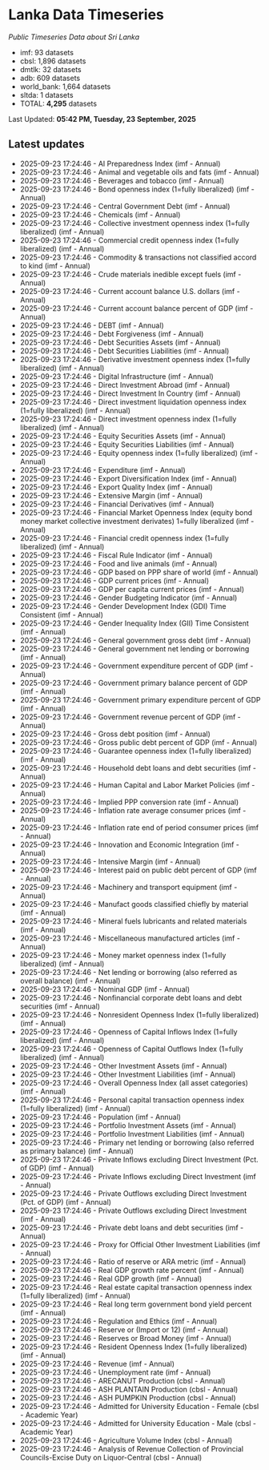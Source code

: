 # Lanka Data Timeseries
*Public Timeseries Data about Sri Lanka*

* imf: 93 datasets
* cbsl: 1,896 datasets
* dmtlk: 32 datasets
* adb: 609 datasets
* world_bank: 1,664 datasets
* sltda: 1 datasets
* TOTAL: **4,295** datasets

Last Updated: **05:42 PM, Tuesday, 23 September, 2025**

## Latest updates

* 2025-09-23 17:24:46 - AI Preparedness Index (imf - Annual)
* 2025-09-23 17:24:46 - Animal and vegetable oils and fats (imf - Annual)
* 2025-09-23 17:24:46 - Beverages and tobacco (imf - Annual)
* 2025-09-23 17:24:46 - Bond openness index (1=fully liberalized) (imf - Annual)
* 2025-09-23 17:24:46 - Central Government Debt (imf - Annual)
* 2025-09-23 17:24:46 - Chemicals (imf - Annual)
* 2025-09-23 17:24:46 - Collective investment openness index (1=fully liberalized) (imf - Annual)
* 2025-09-23 17:24:46 - Commercial credit openness index (1=fully liberalized) (imf - Annual)
* 2025-09-23 17:24:46 - Commodity & transactions not classified accord to kind (imf - Annual)
* 2025-09-23 17:24:46 - Crude materials inedible except fuels (imf - Annual)
* 2025-09-23 17:24:46 - Current account balance U.S. dollars (imf - Annual)
* 2025-09-23 17:24:46 - Current account balance percent of GDP (imf - Annual)
* 2025-09-23 17:24:46 - DEBT (imf - Annual)
* 2025-09-23 17:24:46 - Debt Forgiveness (imf - Annual)
* 2025-09-23 17:24:46 - Debt Securities Assets (imf - Annual)
* 2025-09-23 17:24:46 - Debt Securities Liabilities (imf - Annual)
* 2025-09-23 17:24:46 - Derivative investment openness index (1=fully liberalized) (imf - Annual)
* 2025-09-23 17:24:46 - Digital Infrastructure (imf - Annual)
* 2025-09-23 17:24:46 - Direct Investment Abroad (imf - Annual)
* 2025-09-23 17:24:46 - Direct Investment In Country (imf - Annual)
* 2025-09-23 17:24:46 - Direct investment liquidation openness index (1=fully liberalized) (imf - Annual)
* 2025-09-23 17:24:46 - Direct investment openness index (1=fully liberalized) (imf - Annual)
* 2025-09-23 17:24:46 - Equity Securities Assets (imf - Annual)
* 2025-09-23 17:24:46 - Equity Securities Liabilities (imf - Annual)
* 2025-09-23 17:24:46 - Equity openness index (1=fully liberalized) (imf - Annual)
* 2025-09-23 17:24:46 - Expenditure (imf - Annual)
* 2025-09-23 17:24:46 - Export Diversification Index (imf - Annual)
* 2025-09-23 17:24:46 - Export Quality Index (imf - Annual)
* 2025-09-23 17:24:46 - Extensive Margin (imf - Annual)
* 2025-09-23 17:24:46 - Financial Derivatives (imf - Annual)
* 2025-09-23 17:24:46 - Financial Market Openness Index (equity bond money market collective investment derivates) 1=fully liberalized (imf - Annual)
* 2025-09-23 17:24:46 - Financial credit openness index (1=fully liberalized) (imf - Annual)
* 2025-09-23 17:24:46 - Fiscal Rule Indicator (imf - Annual)
* 2025-09-23 17:24:46 - Food and live animals (imf - Annual)
* 2025-09-23 17:24:46 - GDP based on PPP share of world (imf - Annual)
* 2025-09-23 17:24:46 - GDP current prices (imf - Annual)
* 2025-09-23 17:24:46 - GDP per capita current prices (imf - Annual)
* 2025-09-23 17:24:46 - Gender Budgeting Indicator (imf - Annual)
* 2025-09-23 17:24:46 - Gender Development Index (GDI) Time Consistent (imf - Annual)
* 2025-09-23 17:24:46 - Gender Inequality Index (GII) Time Consistent (imf - Annual)
* 2025-09-23 17:24:46 - General government gross debt (imf - Annual)
* 2025-09-23 17:24:46 - General government net lending or borrowing (imf - Annual)
* 2025-09-23 17:24:46 - Government expenditure percent of GDP (imf - Annual)
* 2025-09-23 17:24:46 - Government primary balance percent of GDP (imf - Annual)
* 2025-09-23 17:24:46 - Government primary expenditure percent of GDP (imf - Annual)
* 2025-09-23 17:24:46 - Government revenue percent of GDP (imf - Annual)
* 2025-09-23 17:24:46 - Gross debt position (imf - Annual)
* 2025-09-23 17:24:46 - Gross public debt percent of GDP (imf - Annual)
* 2025-09-23 17:24:46 - Guarantee openness index (1=fully liberalized) (imf - Annual)
* 2025-09-23 17:24:46 - Household debt loans and debt securities (imf - Annual)
* 2025-09-23 17:24:46 - Human Capital and Labor Market Policies (imf - Annual)
* 2025-09-23 17:24:46 - Implied PPP conversion rate (imf - Annual)
* 2025-09-23 17:24:46 - Inflation rate average consumer prices (imf - Annual)
* 2025-09-23 17:24:46 - Inflation rate end of period consumer prices (imf - Annual)
* 2025-09-23 17:24:46 - Innovation and Economic Integration (imf - Annual)
* 2025-09-23 17:24:46 - Intensive Margin (imf - Annual)
* 2025-09-23 17:24:46 - Interest paid on public debt percent of GDP (imf - Annual)
* 2025-09-23 17:24:46 - Machinery and transport equipment (imf - Annual)
* 2025-09-23 17:24:46 - Manufact goods classified chiefly by material (imf - Annual)
* 2025-09-23 17:24:46 - Mineral fuels lubricants and related materials (imf - Annual)
* 2025-09-23 17:24:46 - Miscellaneous manufactured articles (imf - Annual)
* 2025-09-23 17:24:46 - Money market openness index (1=fully liberalized) (imf - Annual)
* 2025-09-23 17:24:46 - Net lending or borrowing (also referred as overall balance) (imf - Annual)
* 2025-09-23 17:24:46 - Nominal GDP (imf - Annual)
* 2025-09-23 17:24:46 - Nonfinancial corporate debt loans and debt securities (imf - Annual)
* 2025-09-23 17:24:46 - Nonresident Openness Index (1=fully liberalized) (imf - Annual)
* 2025-09-23 17:24:46 - Openness of Capital Inflows Index (1=fully liberalized) (imf - Annual)
* 2025-09-23 17:24:46 - Openness of Capital Outflows Index (1=fully liberalized) (imf - Annual)
* 2025-09-23 17:24:46 - Other Investment Assets (imf - Annual)
* 2025-09-23 17:24:46 - Other Investment Liabilities (imf - Annual)
* 2025-09-23 17:24:46 - Overall Openness Index (all asset categories) (imf - Annual)
* 2025-09-23 17:24:46 - Personal capital transaction openness index (1=fully liberalized) (imf - Annual)
* 2025-09-23 17:24:46 - Population (imf - Annual)
* 2025-09-23 17:24:46 - Portfolio Investment Assets (imf - Annual)
* 2025-09-23 17:24:46 - Portfolio Investment Liabilities (imf - Annual)
* 2025-09-23 17:24:46 - Primary net lending or borrowing (also referred as primary balance) (imf - Annual)
* 2025-09-23 17:24:46 - Private Inflows excluding Direct Investment (Pct. of GDP) (imf - Annual)
* 2025-09-23 17:24:46 - Private Inflows excluding Direct Investment (imf - Annual)
* 2025-09-23 17:24:46 - Private Outflows excluding Direct Investment (Pct. of GDP) (imf - Annual)
* 2025-09-23 17:24:46 - Private Outflows excluding Direct Investment (imf - Annual)
* 2025-09-23 17:24:46 - Private debt loans and debt securities (imf - Annual)
* 2025-09-23 17:24:46 - Proxy for Official Other Investment Liabilities (imf - Annual)
* 2025-09-23 17:24:46 - Ratio of reserve or ARA metric (imf - Annual)
* 2025-09-23 17:24:46 - Real GDP growth rate percent (imf - Annual)
* 2025-09-23 17:24:46 - Real GDP growth (imf - Annual)
* 2025-09-23 17:24:46 - Real estate capital transaction openness index (1=fully liberalized) (imf - Annual)
* 2025-09-23 17:24:46 - Real long term government bond yield percent (imf - Annual)
* 2025-09-23 17:24:46 - Regulation and Ethics (imf - Annual)
* 2025-09-23 17:24:46 - Reserve or (Import or 12) (imf - Annual)
* 2025-09-23 17:24:46 - Reserves or Broad Money (imf - Annual)
* 2025-09-23 17:24:46 - Resident Openness Index (1=fully liberalized) (imf - Annual)
* 2025-09-23 17:24:46 - Revenue (imf - Annual)
* 2025-09-23 17:24:46 - Unemployment rate (imf - Annual)
* 2025-09-23 17:24:46 - ARECANUT Production (cbsl - Annual)
* 2025-09-23 17:24:46 - ASH PLANTAIN Production (cbsl - Annual)
* 2025-09-23 17:24:46 - ASH PUMPKIN Production (cbsl - Annual)
* 2025-09-23 17:24:46 - Admitted for University Education - Female (cbsl - Academic Year)
* 2025-09-23 17:24:46 - Admitted for University Education - Male (cbsl - Academic Year)
* 2025-09-23 17:24:46 - Agriculture Volume Index (cbsl - Annual)
* 2025-09-23 17:24:46 - Analysis of Revenue Collection of Provincial Councils-Excise Duty on Liquor-Central (cbsl - Annual)